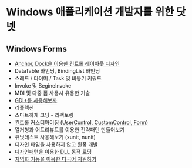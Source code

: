 # Windows 애플리케이션 개발자를 위한 닷넷

## Windows Forms
- [Anchor, Dock을 이용한 컨트롤 레이아웃 디자인](Windows-Forms/1.DesignControlLayout/index.md)
- DataTable 바인딩, BindingList 바인딩
- 스레드 / 타이머 / Task 및 비동기 키워드
- Invoke 및 BegineInvoke
- MDI 및 다중 폼 사용시 유용한 기술
- [GDI+를 사용해보자](Windows-Forms/3.LetsUseGDIPlus/index.md)
- 리플렉션
- 스마트하게 코딩 - 리팩토링
- [컨트롤 커스터마이징 (UserControl, CustomControl, Form)](Windows-Forms/5.Customizing/index.md)
- 열거형과 어트리뷰트를 이용한 전략패턴 만들어보기
- 유닛테스트 사용해보기 (xunit, nunit)
- 디자인 타임을 사용하지 않고 윈폼 개발
- [디자인패턴을 이용한 DLL 동적 로딩](Windows-Forms/2.DynamicLinkedLibrary/index.md)
- [지역화 기능을 이용한 다국어 지원하기](Windows-Forms/4.Localizing/index.md)
